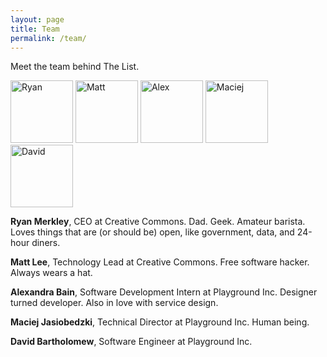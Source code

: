 ```yaml
---
layout: page
title: Team
permalink: /team/
---
```


Meet the team behind The List.

<img class="float-left" height="100" src="/img/ryan.jpg" title="Ryan" />
<img class="float-left" height="100" src="/img/mattl.jpg" title="Matt" />
<img class="float-left" height="100" src="/img/alex.jpg" title="Alex" />
<img class="float-left" height="100" src="/img/maciej.jpg" title="Maciej" />
<img class="float-left" height="100" src="/img/david.jpg" title="David" />


**Ryan Merkley**, CEO at Creative Commons. Dad. Geek. Amateur
barista. Loves things that are (or should be) open, like government,
data, and 24-hour diners.

**Matt Lee**, Technology Lead at Creative Commons. Free software
hacker. Always wears a hat.

**Alexandra Bain**, Software Development Intern at Playground
Inc. Designer turned developer. Also in love with service design.

**Maciej Jasiobedzki**, Technical Director at Playground Inc. Human being.

**David Bartholomew**, Software Engineer at Playground Inc.

